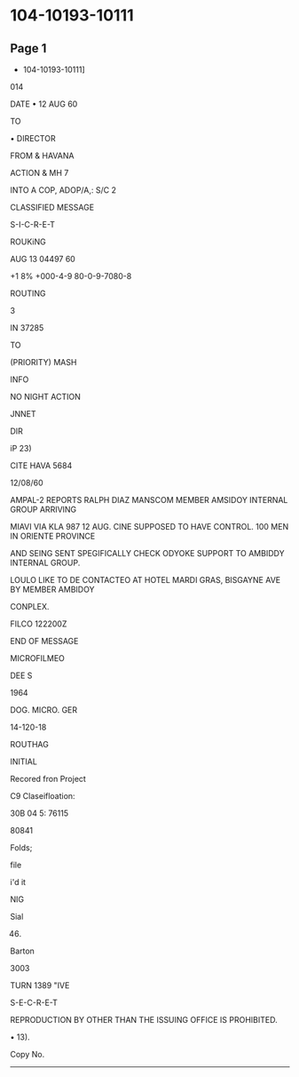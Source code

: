 # 104-10193-10111

## Page 1

- 104-10193-10111]

014

DATE • 12 AUG 60

TO

• DIRECTOR

FROM & HAVANA

ACTION & MH 7

INTO A COP, ADOP/A,: S/C 2

CLASSIFIED MESSAGE

S-I-C-R-E-T

ROUKiNG

AUG 13 04497 60

+1 8% +000-4-9 80-0-9-7080-8

ROUTING

3

IN 37285

TO

(PRIORITY) MASH

INFO

NO NIGHT ACTION

JNNET

DIR

iP 23)

CITE HAVA 5684

12/08/60

AMPAL-2 REPORTS RALPH DIAZ MANSCOM MEMBER AMSIDOY INTERNAL GROUP ARRIVING

MIAVI VIA KLA 987 12 AUG. CINE SUPPOSED TO HAVE CONTROL. 100 MEN IN ORIENTE PROVINCE

AND SEING SENT SPEGIFICALLY CHECK ODYOKE SUPPORT TO AMBIDDY INTERNAL GROUP.

LOULO LIKE TO DE CONTACTEO AT HOTEL MARDI GRAS, BISGAYNE AVE BY MEMBER AMBIDOY

CONPLEX.

FILCO 122200Z

END OF MESSAGE

MICROFILMEO

DEE S

1964

DOG. MICRO. GER

14-120-18

ROUTHAG

INITIAL

Recored fron Project

C9 Claseifloation:

30B 04 5: 76115

80841

Folds;

file

i'd it

NIG

Sial

046.

Barton

3003

TURN 1389 "IVE

S-E-C-R-E-T

REPRODUCTION BY OTHER THAN THE ISSUING OFFICE IS PROHIBITED.

• 13).

Copy No.

---

